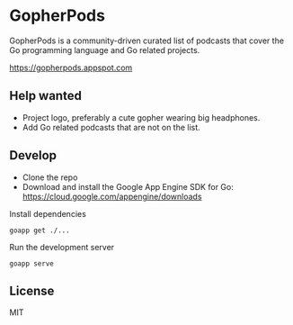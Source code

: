 # GopherPods

GopherPods is a community-driven curated list of podcasts that cover the Go programming language and Go related projects.

https://gopherpods.appspot.com

## Help wanted

* Project logo, preferably a cute gopher wearing big headphones.
* Add Go related podcasts that are not on the list.

## Develop

* Clone the repo
* Download and install the Google App Engine SDK for Go: https://cloud.google.com/appengine/downloads

Install dependencies

```
goapp get ./...
```

Run the development server

```
goapp serve
```

## License

MIT